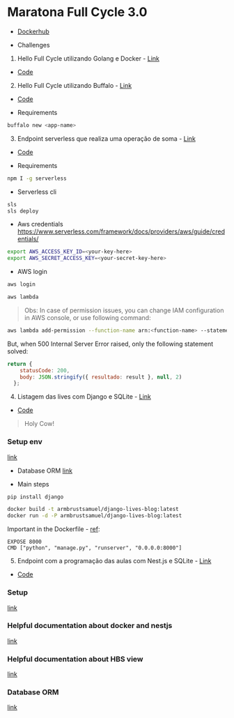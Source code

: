 # Maratona Full Cycle 3.0
- [Dockerhub](https://hub.docker.com/u/armbrustsamuel)

- Challenges
1. Hello Full Cycle utilizando Golang e Docker - [Link](https://maratona.fullcycle.com.br/desafios/desafios-novo/)
- [Code](https://github.com/armbrustsamuel/fullcycle3.0/tree/master/desafio-1)

2. Hello Full Cycle utilizando Buffalo - [Link](https://maratona.fullcycle.com.br/desafios/hello-world-utilizando-golang-e-buffalo/)
- [Code](https://github.com/armbrustsamuel/fullcycle3.0/tree/master/desafio-2)

- Requirements
```bash
buffalo new <app-name>
```

3. Endpoint serverless que realiza uma operação de soma - [Link](https://maratona.fullcycle.com.br/desafios/endpoint-serverless-que-realiza-uma-operacao-de-so/)
- [Code](https://github.com/armbrustsamuel/fullcycle3.0/tree/master/desafio-3)

- Requirements

```bash
npm I -g serverless
```

- Serverless cli
```bash
sls
sls deploy
```

- Aws credentials
https://www.serverless.com/framework/docs/providers/aws/guide/credentials/

```bash
export AWS_ACCESS_KEY_ID=<your-key-here>
export AWS_SECRET_ACCESS_KEY=<your-secret-key-here>
```
- AWS login
```bash
aws login

aws lambda
```

> Obs: In case of permission issues, you can change IAM configuration in AWS console, or use following command:

```bash
aws lambda add-permission --function-name arn:<function-name> --statement-id lambda-invoke-function --action lambda:InvokeFunction --principal <from-function-properties> --source-arn arn:<source-function>
```

But, when 500 Internal Server Error raised, only the following statement solved:
```javascript
return {
    statusCode: 200,
    body: JSON.stringify({ resultado: result }, null, 2)
  };
```

4. Listagem das lives com Django e SQLite - [Link](https://maratona.fullcycle.com.br/desafios/listagem-das-lives-com-django-e-sqlite/)
- [Code](https://github.com/armbrustsamuel/fullcycle3.0/tree/master/desafio-4/myproject)

> Holy Cow!

### Setup env
[link](https://stackoverflow.com/questions/42611593/how-to-solve-syntaxerror-on-autogenerated-manage-py)

- Database ORM
[link](https://tutorial.djangogirls.org/pt/django_orm/)

- Main steps
```bash
pip install django

docker build -t armbrustsamuel/django-lives-blog:latest 
docker run -d -P armbrustsamuel/django-lives-blog:latest
```

Important in the Dockerfile - [ref](https://stackoverflow.com/questions/41709929/unable-to-connect-to-server-when-running-docker-django-container):
```
EXPOSE 8000
CMD ["python", "manage.py", "runserver", "0.0.0.0:8000"]  
```


5. Endpoint com a programação das aulas com Nest.js e SQLite - [Link](https://maratona.fullcycle.com.br/desafios/endpoint-com-programacao-das-lives-com-nestjs-e-sq/)
- [Code](https://github.com/armbrustsamuel/fullcycle3.0/tree/master/desafio-5)

### Setup
[link](https://docs.nestjs.com/)

### Helpful documentation about docker and nestjs
[link](https://medium.com/better-programming/part-7-deploy-backend-nestjs-docker-docker-compose-2429c0b6aa9c)

### Helpful documentation about HBS view
[link](https://github.com/fischeversenker/nestjs-test/blob/master/views/students.hbs)

### Database ORM
[link](https://docs.nestjs.com/techniques/database)

